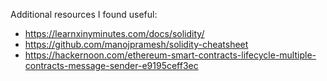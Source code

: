 Additional resources I found useful:
- https://learnxinyminutes.com/docs/solidity/
- https://github.com/manojpramesh/solidity-cheatsheet
- https://hackernoon.com/ethereum-smart-contracts-lifecycle-multiple-contracts-message-sender-e9195ceff3ec
